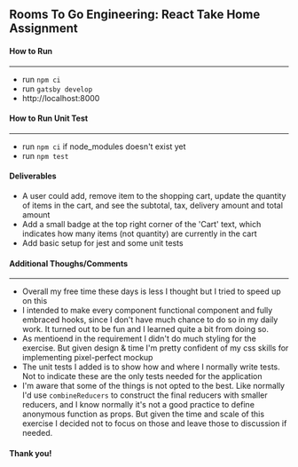 ## Rooms To Go Engineering: React Take Home Assignment

#### How to Run
---
- run `npm ci`
- run `gatsby develop`
- http://localhost:8000


#### How to Run Unit Test
---
- run `npm ci` if node_modules doesn't exist yet
- run `npm test`

#### Deliverables
- A user could add, remove item to the shopping cart, update the quantity of items in the cart, and see the subtotal, tax, delivery amount and total amount
- Add a small badge at the top right corner of the 'Cart' text, which indicates how many items (not quantity) are currently in the cart
- Add basic setup for jest and some unit tests

#### Additional Thoughs/Comments
---
- Overall my free time these days is less I thought but I tried to speed up on this
- I intended to make every component functional component and fully embraced hooks, since I don't have much chance to do so in my daily work. It turned out to be fun and I learned quite a bit from doing so.
- As mentioend in the requirement I didn't do much styling for the exercise. But given design & time I'm pretty confident of my css skills for implementing pixel-perfect mockup
- The unit tests I added is to show how and where I normally write tests. Not to indicate these are the only tests needed for the application
- I'm aware that some of the things is not opted to the best. Like normally I'd use `combineReducers` to construct the final reducers with smaller reducers, and I know normally it's not a good practice to define anonymous function as props. But given the time and scale of this exercise I decided not to focus on those and leave those to discussion if needed.

#### Thank you!
